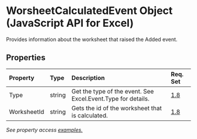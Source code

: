 # WorsheetCalculatedEvent Object (JavaScript API for Excel)

Provides information about the worksheet that raised the Added event.

## Properties

| Property	   | Type	|Description| Req. Set|
|:---------------|:--------|:----------|:----|
|Type|string|Get the type of the event. See Excel.Event.Type for details.|[1.8](../requirement-sets/excel-api-requirement-sets.md)|
|WorksheetId|string|Gets the id of the worksheet that is calculated.|[1.8](../requirement-sets/excel-api-requirement-sets.md)|

_See property access [examples.](#property-access-examples)_
